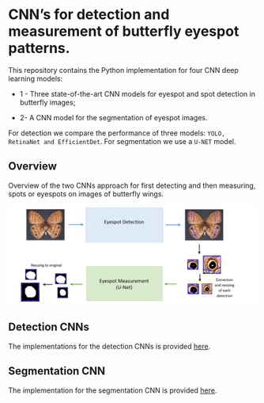 # CNN’s for detection and measurement of butterfly eyespot patterns.

This repository contains the Python implementation for four CNN deep learning models:

* 1 - Three state-of-the-art CNN models for eyespot and spot detection in butterfly images;

* 2- A CNN model for the segmentation of eyespot images.

For detection we compare the performance of three models: ```YOLO, RetinaNet and EfficientDet```.
For segmentation we use a ```U-NET``` model.

## Overview

Overview of the two CNNs approach for first detecting and then measuring, spots or eyespots on images of butterfly wings.

![](https://github.com/Margarida-Silveira/Butterfly_CNN/blob/main/images/Fig3.png)

## Detection CNNs

The implementations for the detection CNNs is provided [here](https://github.com/Margarida-Silveira/Butterfly_CNN/tree/main/Detection).

## Segmentation CNN

The implementation for the segmentation CNN is provided [here](https://github.com/Margarida-Silveira/Butterfly_CNN/tree/main/Segmentation).
